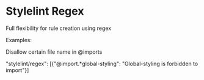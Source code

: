 # Stylelint Regex

Full flexibility for rule creation using regex

Examples:

Disallow certain file name in @imports

"stylelint/regex": [{"@import.*global-styling": "Global-styling is forbidden to import"}]
